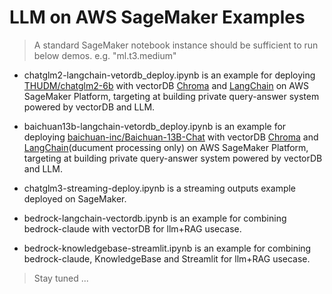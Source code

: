 # LLM on AWS SageMaker Examples
> A standard SageMaker notebook instance should be sufficient to run below demos. e.g. "ml.t3.medium"
* chatglm2-langchain-vetordb_deploy.ipynb is an example for deploying [THUDM/chatglm2-6b](https://huggingface.co/THUDM/chatglm2-6b) with vectorDB [Chroma](https://docs.trychroma.com/) and [LangChain](https://python.langchain.com) on AWS SageMaker Platform, targeting at building private query-answer system powered by vectorDB and LLM.

* baichuan13b-langchain-vetordb_deploy.ipynb is an example for deploying [baichuan-inc/Baichuan-13B-Chat](https://huggingface.co/baichuan-inc/Baichuan-13B-Chat) with vectorDB [Chroma](https://docs.trychroma.com/) and [LangChain](https://python.langchain.com)(ducument processing only) on AWS SageMaker Platform, targeting at building private query-answer system powered by vectorDB and LLM.

* chatglm3-streaming-deploy.ipynb is a streaming outputs example deployed on SageMaker.  

* bedrock-langchain-vectordb.ipynb is an example for combining bedrock-claude with vectorDB for llm+RAG usecase.  

* bedrock-knowledgebase-streamlit.ipynb is an example for combining bedrock-claude, KnowledgeBase and Streamlit for llm+RAG usecase.

> Stay tuned ...
